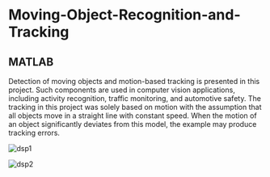 # Moving-Object-Recognition-and-Tracking

## MATLAB

Detection of moving objects and motion-based tracking is presented in this project. Such components are used in computer vision applications, including activity recognition, traffic monitoring, and automotive safety. The tracking in this project was solely based on motion with the assumption that all objects move in a straight line with constant speed. When the motion of an object significantly deviates from this model, the example may produce tracking errors.

![dsp1](https://user-images.githubusercontent.com/53971868/99949388-f302db00-2da0-11eb-9ca6-3df12a4a583b.jpg)

![dsp2](https://user-images.githubusercontent.com/53971868/99949529-31989580-2da1-11eb-8dae-d7d300e09f9f.jpg)
